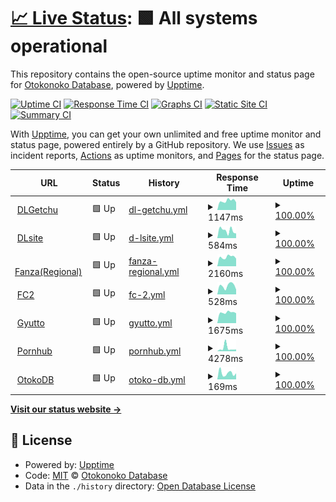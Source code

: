 # [📈 Live Status](https://OtokoDB.github.io/upptime): <!--live status--> **🟩 All systems operational**

This repository contains the open-source uptime monitor and status page for [Otokonoko Database](https://otoko.eu.org), powered by [Upptime](https://github.com/upptime/upptime).

[![Uptime CI](https://github.com/OtokoDB/upptime/workflows/Uptime%20CI/badge.svg)](https://github.com/OtokoDB/upptime/actions?query=workflow%3A%22Uptime+CI%22)
[![Response Time CI](https://github.com/OtokoDB/upptime/workflows/Response%20Time%20CI/badge.svg)](https://github.com/OtokoDB/upptime/actions?query=workflow%3A%22Response+Time+CI%22)
[![Graphs CI](https://github.com/OtokoDB/upptime/workflows/Graphs%20CI/badge.svg)](https://github.com/OtokoDB/upptime/actions?query=workflow%3A%22Graphs+CI%22)
[![Static Site CI](https://github.com/OtokoDB/upptime/workflows/Static%20Site%20CI/badge.svg)](https://github.com/OtokoDB/upptime/actions?query=workflow%3A%22Static+Site+CI%22)
[![Summary CI](https://github.com/OtokoDB/upptime/workflows/Summary%20CI/badge.svg)](https://github.com/OtokoDB/upptime/actions?query=workflow%3A%22Summary+CI%22)

With [Upptime](https://upptime.js.org), you can get your own unlimited and free uptime monitor and status page, powered entirely by a GitHub repository. We use [Issues](https://github.com/OtokoDB/upptime/issues) as incident reports, [Actions](https://github.com/OtokoDB/upptime/actions) as uptime monitors, and [Pages](https://OtokoDB.github.io/upptime) for the status page.

<!--start: status pages-->
<!-- This summary is generated by Upptime (https://github.com/upptime/upptime) -->
<!-- Do not edit this manually, your changes will be overwritten -->
<!-- prettier-ignore -->
| URL | Status | History | Response Time | Uptime |
| --- | ------ | ------- | ------------- | ------ |
| <img alt="" src="https://icons.duckduckgo.com/ip3/dl.getchu.com.ico" height="13"> [DLGetchu](https://dl.getchu.com/) | 🟩 Up | [dl-getchu.yml](https://github.com/OtokoDB/upptime/commits/HEAD/history/dl-getchu.yml) | <details><summary><img alt="Response time graph" src="./graphs/dl-getchu/response-time-week.png" height="20"> 1147ms</summary><br><a href="https://OtokoDB.github.io/upptime/history/dl-getchu"><img alt="Response time 1358" src="https://img.shields.io/endpoint?url=https%3A%2F%2Fraw.githubusercontent.com%2FOtokoDB%2Fupptime%2FHEAD%2Fapi%2Fdl-getchu%2Fresponse-time.json"></a><br><a href="https://OtokoDB.github.io/upptime/history/dl-getchu"><img alt="24-hour response time 961" src="https://img.shields.io/endpoint?url=https%3A%2F%2Fraw.githubusercontent.com%2FOtokoDB%2Fupptime%2FHEAD%2Fapi%2Fdl-getchu%2Fresponse-time-day.json"></a><br><a href="https://OtokoDB.github.io/upptime/history/dl-getchu"><img alt="7-day response time 1147" src="https://img.shields.io/endpoint?url=https%3A%2F%2Fraw.githubusercontent.com%2FOtokoDB%2Fupptime%2FHEAD%2Fapi%2Fdl-getchu%2Fresponse-time-week.json"></a><br><a href="https://OtokoDB.github.io/upptime/history/dl-getchu"><img alt="30-day response time 1335" src="https://img.shields.io/endpoint?url=https%3A%2F%2Fraw.githubusercontent.com%2FOtokoDB%2Fupptime%2FHEAD%2Fapi%2Fdl-getchu%2Fresponse-time-month.json"></a><br><a href="https://OtokoDB.github.io/upptime/history/dl-getchu"><img alt="1-year response time 1358" src="https://img.shields.io/endpoint?url=https%3A%2F%2Fraw.githubusercontent.com%2FOtokoDB%2Fupptime%2FHEAD%2Fapi%2Fdl-getchu%2Fresponse-time-year.json"></a></details> | <details><summary><a href="https://OtokoDB.github.io/upptime/history/dl-getchu">100.00%</a></summary><a href="https://OtokoDB.github.io/upptime/history/dl-getchu"><img alt="All-time uptime 100.00%" src="https://img.shields.io/endpoint?url=https%3A%2F%2Fraw.githubusercontent.com%2FOtokoDB%2Fupptime%2FHEAD%2Fapi%2Fdl-getchu%2Fuptime.json"></a><br><a href="https://OtokoDB.github.io/upptime/history/dl-getchu"><img alt="24-hour uptime 100.00%" src="https://img.shields.io/endpoint?url=https%3A%2F%2Fraw.githubusercontent.com%2FOtokoDB%2Fupptime%2FHEAD%2Fapi%2Fdl-getchu%2Fuptime-day.json"></a><br><a href="https://OtokoDB.github.io/upptime/history/dl-getchu"><img alt="7-day uptime 100.00%" src="https://img.shields.io/endpoint?url=https%3A%2F%2Fraw.githubusercontent.com%2FOtokoDB%2Fupptime%2FHEAD%2Fapi%2Fdl-getchu%2Fuptime-week.json"></a><br><a href="https://OtokoDB.github.io/upptime/history/dl-getchu"><img alt="30-day uptime 100.00%" src="https://img.shields.io/endpoint?url=https%3A%2F%2Fraw.githubusercontent.com%2FOtokoDB%2Fupptime%2FHEAD%2Fapi%2Fdl-getchu%2Fuptime-month.json"></a><br><a href="https://OtokoDB.github.io/upptime/history/dl-getchu"><img alt="1-year uptime 100.00%" src="https://img.shields.io/endpoint?url=https%3A%2F%2Fraw.githubusercontent.com%2FOtokoDB%2Fupptime%2FHEAD%2Fapi%2Fdl-getchu%2Fuptime-year.json"></a></details>
| <img alt="" src="https://icons.duckduckgo.com/ip3/www.dlsite.com.ico" height="13"> [DLsite](https://www.dlsite.com/) | 🟩 Up | [d-lsite.yml](https://github.com/OtokoDB/upptime/commits/HEAD/history/d-lsite.yml) | <details><summary><img alt="Response time graph" src="./graphs/d-lsite/response-time-week.png" height="20"> 584ms</summary><br><a href="https://OtokoDB.github.io/upptime/history/d-lsite"><img alt="Response time 598" src="https://img.shields.io/endpoint?url=https%3A%2F%2Fraw.githubusercontent.com%2FOtokoDB%2Fupptime%2FHEAD%2Fapi%2Fd-lsite%2Fresponse-time.json"></a><br><a href="https://OtokoDB.github.io/upptime/history/d-lsite"><img alt="24-hour response time 364" src="https://img.shields.io/endpoint?url=https%3A%2F%2Fraw.githubusercontent.com%2FOtokoDB%2Fupptime%2FHEAD%2Fapi%2Fd-lsite%2Fresponse-time-day.json"></a><br><a href="https://OtokoDB.github.io/upptime/history/d-lsite"><img alt="7-day response time 584" src="https://img.shields.io/endpoint?url=https%3A%2F%2Fraw.githubusercontent.com%2FOtokoDB%2Fupptime%2FHEAD%2Fapi%2Fd-lsite%2Fresponse-time-week.json"></a><br><a href="https://OtokoDB.github.io/upptime/history/d-lsite"><img alt="30-day response time 574" src="https://img.shields.io/endpoint?url=https%3A%2F%2Fraw.githubusercontent.com%2FOtokoDB%2Fupptime%2FHEAD%2Fapi%2Fd-lsite%2Fresponse-time-month.json"></a><br><a href="https://OtokoDB.github.io/upptime/history/d-lsite"><img alt="1-year response time 598" src="https://img.shields.io/endpoint?url=https%3A%2F%2Fraw.githubusercontent.com%2FOtokoDB%2Fupptime%2FHEAD%2Fapi%2Fd-lsite%2Fresponse-time-year.json"></a></details> | <details><summary><a href="https://OtokoDB.github.io/upptime/history/d-lsite">100.00%</a></summary><a href="https://OtokoDB.github.io/upptime/history/d-lsite"><img alt="All-time uptime 99.91%" src="https://img.shields.io/endpoint?url=https%3A%2F%2Fraw.githubusercontent.com%2FOtokoDB%2Fupptime%2FHEAD%2Fapi%2Fd-lsite%2Fuptime.json"></a><br><a href="https://OtokoDB.github.io/upptime/history/d-lsite"><img alt="24-hour uptime 100.00%" src="https://img.shields.io/endpoint?url=https%3A%2F%2Fraw.githubusercontent.com%2FOtokoDB%2Fupptime%2FHEAD%2Fapi%2Fd-lsite%2Fuptime-day.json"></a><br><a href="https://OtokoDB.github.io/upptime/history/d-lsite"><img alt="7-day uptime 100.00%" src="https://img.shields.io/endpoint?url=https%3A%2F%2Fraw.githubusercontent.com%2FOtokoDB%2Fupptime%2FHEAD%2Fapi%2Fd-lsite%2Fuptime-week.json"></a><br><a href="https://OtokoDB.github.io/upptime/history/d-lsite"><img alt="30-day uptime 99.90%" src="https://img.shields.io/endpoint?url=https%3A%2F%2Fraw.githubusercontent.com%2FOtokoDB%2Fupptime%2FHEAD%2Fapi%2Fd-lsite%2Fuptime-month.json"></a><br><a href="https://OtokoDB.github.io/upptime/history/d-lsite"><img alt="1-year uptime 99.91%" src="https://img.shields.io/endpoint?url=https%3A%2F%2Fraw.githubusercontent.com%2FOtokoDB%2Fupptime%2FHEAD%2Fapi%2Fd-lsite%2Fuptime-year.json"></a></details>
| <img alt="" src="https://icons.duckduckgo.com/ip3/www.dmm.co.jp.ico" height="13"> [Fanza(Regional)](https://www.dmm.co.jp/) | 🟩 Up | [fanza-regional.yml](https://github.com/OtokoDB/upptime/commits/HEAD/history/fanza-regional.yml) | <details><summary><img alt="Response time graph" src="./graphs/fanza-regional/response-time-week.png" height="20"> 2160ms</summary><br><a href="https://OtokoDB.github.io/upptime/history/fanza-regional"><img alt="Response time 2343" src="https://img.shields.io/endpoint?url=https%3A%2F%2Fraw.githubusercontent.com%2FOtokoDB%2Fupptime%2FHEAD%2Fapi%2Ffanza-regional%2Fresponse-time.json"></a><br><a href="https://OtokoDB.github.io/upptime/history/fanza-regional"><img alt="24-hour response time 1784" src="https://img.shields.io/endpoint?url=https%3A%2F%2Fraw.githubusercontent.com%2FOtokoDB%2Fupptime%2FHEAD%2Fapi%2Ffanza-regional%2Fresponse-time-day.json"></a><br><a href="https://OtokoDB.github.io/upptime/history/fanza-regional"><img alt="7-day response time 2160" src="https://img.shields.io/endpoint?url=https%3A%2F%2Fraw.githubusercontent.com%2FOtokoDB%2Fupptime%2FHEAD%2Fapi%2Ffanza-regional%2Fresponse-time-week.json"></a><br><a href="https://OtokoDB.github.io/upptime/history/fanza-regional"><img alt="30-day response time 2349" src="https://img.shields.io/endpoint?url=https%3A%2F%2Fraw.githubusercontent.com%2FOtokoDB%2Fupptime%2FHEAD%2Fapi%2Ffanza-regional%2Fresponse-time-month.json"></a><br><a href="https://OtokoDB.github.io/upptime/history/fanza-regional"><img alt="1-year response time 2343" src="https://img.shields.io/endpoint?url=https%3A%2F%2Fraw.githubusercontent.com%2FOtokoDB%2Fupptime%2FHEAD%2Fapi%2Ffanza-regional%2Fresponse-time-year.json"></a></details> | <details><summary><a href="https://OtokoDB.github.io/upptime/history/fanza-regional">100.00%</a></summary><a href="https://OtokoDB.github.io/upptime/history/fanza-regional"><img alt="All-time uptime 100.00%" src="https://img.shields.io/endpoint?url=https%3A%2F%2Fraw.githubusercontent.com%2FOtokoDB%2Fupptime%2FHEAD%2Fapi%2Ffanza-regional%2Fuptime.json"></a><br><a href="https://OtokoDB.github.io/upptime/history/fanza-regional"><img alt="24-hour uptime 100.00%" src="https://img.shields.io/endpoint?url=https%3A%2F%2Fraw.githubusercontent.com%2FOtokoDB%2Fupptime%2FHEAD%2Fapi%2Ffanza-regional%2Fuptime-day.json"></a><br><a href="https://OtokoDB.github.io/upptime/history/fanza-regional"><img alt="7-day uptime 100.00%" src="https://img.shields.io/endpoint?url=https%3A%2F%2Fraw.githubusercontent.com%2FOtokoDB%2Fupptime%2FHEAD%2Fapi%2Ffanza-regional%2Fuptime-week.json"></a><br><a href="https://OtokoDB.github.io/upptime/history/fanza-regional"><img alt="30-day uptime 100.00%" src="https://img.shields.io/endpoint?url=https%3A%2F%2Fraw.githubusercontent.com%2FOtokoDB%2Fupptime%2FHEAD%2Fapi%2Ffanza-regional%2Fuptime-month.json"></a><br><a href="https://OtokoDB.github.io/upptime/history/fanza-regional"><img alt="1-year uptime 100.00%" src="https://img.shields.io/endpoint?url=https%3A%2F%2Fraw.githubusercontent.com%2FOtokoDB%2Fupptime%2FHEAD%2Fapi%2Ffanza-regional%2Fuptime-year.json"></a></details>
| <img alt="" src="https://icons.duckduckgo.com/ip3/adult.contents.fc2.com.ico" height="13"> [FC2](https://adult.contents.fc2.com/) | 🟩 Up | [fc-2.yml](https://github.com/OtokoDB/upptime/commits/HEAD/history/fc-2.yml) | <details><summary><img alt="Response time graph" src="./graphs/fc-2/response-time-week.png" height="20"> 528ms</summary><br><a href="https://OtokoDB.github.io/upptime/history/fc-2"><img alt="Response time 1788" src="https://img.shields.io/endpoint?url=https%3A%2F%2Fraw.githubusercontent.com%2FOtokoDB%2Fupptime%2FHEAD%2Fapi%2Ffc-2%2Fresponse-time.json"></a><br><a href="https://OtokoDB.github.io/upptime/history/fc-2"><img alt="24-hour response time 296" src="https://img.shields.io/endpoint?url=https%3A%2F%2Fraw.githubusercontent.com%2FOtokoDB%2Fupptime%2FHEAD%2Fapi%2Ffc-2%2Fresponse-time-day.json"></a><br><a href="https://OtokoDB.github.io/upptime/history/fc-2"><img alt="7-day response time 528" src="https://img.shields.io/endpoint?url=https%3A%2F%2Fraw.githubusercontent.com%2FOtokoDB%2Fupptime%2FHEAD%2Fapi%2Ffc-2%2Fresponse-time-week.json"></a><br><a href="https://OtokoDB.github.io/upptime/history/fc-2"><img alt="30-day response time 1886" src="https://img.shields.io/endpoint?url=https%3A%2F%2Fraw.githubusercontent.com%2FOtokoDB%2Fupptime%2FHEAD%2Fapi%2Ffc-2%2Fresponse-time-month.json"></a><br><a href="https://OtokoDB.github.io/upptime/history/fc-2"><img alt="1-year response time 1788" src="https://img.shields.io/endpoint?url=https%3A%2F%2Fraw.githubusercontent.com%2FOtokoDB%2Fupptime%2FHEAD%2Fapi%2Ffc-2%2Fresponse-time-year.json"></a></details> | <details><summary><a href="https://OtokoDB.github.io/upptime/history/fc-2">100.00%</a></summary><a href="https://OtokoDB.github.io/upptime/history/fc-2"><img alt="All-time uptime 99.93%" src="https://img.shields.io/endpoint?url=https%3A%2F%2Fraw.githubusercontent.com%2FOtokoDB%2Fupptime%2FHEAD%2Fapi%2Ffc-2%2Fuptime.json"></a><br><a href="https://OtokoDB.github.io/upptime/history/fc-2"><img alt="24-hour uptime 100.00%" src="https://img.shields.io/endpoint?url=https%3A%2F%2Fraw.githubusercontent.com%2FOtokoDB%2Fupptime%2FHEAD%2Fapi%2Ffc-2%2Fuptime-day.json"></a><br><a href="https://OtokoDB.github.io/upptime/history/fc-2"><img alt="7-day uptime 100.00%" src="https://img.shields.io/endpoint?url=https%3A%2F%2Fraw.githubusercontent.com%2FOtokoDB%2Fupptime%2FHEAD%2Fapi%2Ffc-2%2Fuptime-week.json"></a><br><a href="https://OtokoDB.github.io/upptime/history/fc-2"><img alt="30-day uptime 99.92%" src="https://img.shields.io/endpoint?url=https%3A%2F%2Fraw.githubusercontent.com%2FOtokoDB%2Fupptime%2FHEAD%2Fapi%2Ffc-2%2Fuptime-month.json"></a><br><a href="https://OtokoDB.github.io/upptime/history/fc-2"><img alt="1-year uptime 99.93%" src="https://img.shields.io/endpoint?url=https%3A%2F%2Fraw.githubusercontent.com%2FOtokoDB%2Fupptime%2FHEAD%2Fapi%2Ffc-2%2Fuptime-year.json"></a></details>
| <img alt="" src="https://icons.duckduckgo.com/ip3/gyutto.com.ico" height="13"> [Gyutto](http://gyutto.com/) | 🟩 Up | [gyutto.yml](https://github.com/OtokoDB/upptime/commits/HEAD/history/gyutto.yml) | <details><summary><img alt="Response time graph" src="./graphs/gyutto/response-time-week.png" height="20"> 1675ms</summary><br><a href="https://OtokoDB.github.io/upptime/history/gyutto"><img alt="Response time 1688" src="https://img.shields.io/endpoint?url=https%3A%2F%2Fraw.githubusercontent.com%2FOtokoDB%2Fupptime%2FHEAD%2Fapi%2Fgyutto%2Fresponse-time.json"></a><br><a href="https://OtokoDB.github.io/upptime/history/gyutto"><img alt="24-hour response time 1559" src="https://img.shields.io/endpoint?url=https%3A%2F%2Fraw.githubusercontent.com%2FOtokoDB%2Fupptime%2FHEAD%2Fapi%2Fgyutto%2Fresponse-time-day.json"></a><br><a href="https://OtokoDB.github.io/upptime/history/gyutto"><img alt="7-day response time 1675" src="https://img.shields.io/endpoint?url=https%3A%2F%2Fraw.githubusercontent.com%2FOtokoDB%2Fupptime%2FHEAD%2Fapi%2Fgyutto%2Fresponse-time-week.json"></a><br><a href="https://OtokoDB.github.io/upptime/history/gyutto"><img alt="30-day response time 1673" src="https://img.shields.io/endpoint?url=https%3A%2F%2Fraw.githubusercontent.com%2FOtokoDB%2Fupptime%2FHEAD%2Fapi%2Fgyutto%2Fresponse-time-month.json"></a><br><a href="https://OtokoDB.github.io/upptime/history/gyutto"><img alt="1-year response time 1688" src="https://img.shields.io/endpoint?url=https%3A%2F%2Fraw.githubusercontent.com%2FOtokoDB%2Fupptime%2FHEAD%2Fapi%2Fgyutto%2Fresponse-time-year.json"></a></details> | <details><summary><a href="https://OtokoDB.github.io/upptime/history/gyutto">100.00%</a></summary><a href="https://OtokoDB.github.io/upptime/history/gyutto"><img alt="All-time uptime 100.00%" src="https://img.shields.io/endpoint?url=https%3A%2F%2Fraw.githubusercontent.com%2FOtokoDB%2Fupptime%2FHEAD%2Fapi%2Fgyutto%2Fuptime.json"></a><br><a href="https://OtokoDB.github.io/upptime/history/gyutto"><img alt="24-hour uptime 100.00%" src="https://img.shields.io/endpoint?url=https%3A%2F%2Fraw.githubusercontent.com%2FOtokoDB%2Fupptime%2FHEAD%2Fapi%2Fgyutto%2Fuptime-day.json"></a><br><a href="https://OtokoDB.github.io/upptime/history/gyutto"><img alt="7-day uptime 100.00%" src="https://img.shields.io/endpoint?url=https%3A%2F%2Fraw.githubusercontent.com%2FOtokoDB%2Fupptime%2FHEAD%2Fapi%2Fgyutto%2Fuptime-week.json"></a><br><a href="https://OtokoDB.github.io/upptime/history/gyutto"><img alt="30-day uptime 100.00%" src="https://img.shields.io/endpoint?url=https%3A%2F%2Fraw.githubusercontent.com%2FOtokoDB%2Fupptime%2FHEAD%2Fapi%2Fgyutto%2Fuptime-month.json"></a><br><a href="https://OtokoDB.github.io/upptime/history/gyutto"><img alt="1-year uptime 100.00%" src="https://img.shields.io/endpoint?url=https%3A%2F%2Fraw.githubusercontent.com%2FOtokoDB%2Fupptime%2FHEAD%2Fapi%2Fgyutto%2Fuptime-year.json"></a></details>
| <img alt="" src="https://icons.duckduckgo.com/ip3/jp.pornhub.com.ico" height="13"> [Pornhub](https://jp.pornhub.com/) | 🟩 Up | [pornhub.yml](https://github.com/OtokoDB/upptime/commits/HEAD/history/pornhub.yml) | <details><summary><img alt="Response time graph" src="./graphs/pornhub/response-time-week.png" height="20"> 4278ms</summary><br><a href="https://OtokoDB.github.io/upptime/history/pornhub"><img alt="Response time 2928" src="https://img.shields.io/endpoint?url=https%3A%2F%2Fraw.githubusercontent.com%2FOtokoDB%2Fupptime%2FHEAD%2Fapi%2Fpornhub%2Fresponse-time.json"></a><br><a href="https://OtokoDB.github.io/upptime/history/pornhub"><img alt="24-hour response time 2424" src="https://img.shields.io/endpoint?url=https%3A%2F%2Fraw.githubusercontent.com%2FOtokoDB%2Fupptime%2FHEAD%2Fapi%2Fpornhub%2Fresponse-time-day.json"></a><br><a href="https://OtokoDB.github.io/upptime/history/pornhub"><img alt="7-day response time 4278" src="https://img.shields.io/endpoint?url=https%3A%2F%2Fraw.githubusercontent.com%2FOtokoDB%2Fupptime%2FHEAD%2Fapi%2Fpornhub%2Fresponse-time-week.json"></a><br><a href="https://OtokoDB.github.io/upptime/history/pornhub"><img alt="30-day response time 2982" src="https://img.shields.io/endpoint?url=https%3A%2F%2Fraw.githubusercontent.com%2FOtokoDB%2Fupptime%2FHEAD%2Fapi%2Fpornhub%2Fresponse-time-month.json"></a><br><a href="https://OtokoDB.github.io/upptime/history/pornhub"><img alt="1-year response time 2928" src="https://img.shields.io/endpoint?url=https%3A%2F%2Fraw.githubusercontent.com%2FOtokoDB%2Fupptime%2FHEAD%2Fapi%2Fpornhub%2Fresponse-time-year.json"></a></details> | <details><summary><a href="https://OtokoDB.github.io/upptime/history/pornhub">100.00%</a></summary><a href="https://OtokoDB.github.io/upptime/history/pornhub"><img alt="All-time uptime 100.00%" src="https://img.shields.io/endpoint?url=https%3A%2F%2Fraw.githubusercontent.com%2FOtokoDB%2Fupptime%2FHEAD%2Fapi%2Fpornhub%2Fuptime.json"></a><br><a href="https://OtokoDB.github.io/upptime/history/pornhub"><img alt="24-hour uptime 100.00%" src="https://img.shields.io/endpoint?url=https%3A%2F%2Fraw.githubusercontent.com%2FOtokoDB%2Fupptime%2FHEAD%2Fapi%2Fpornhub%2Fuptime-day.json"></a><br><a href="https://OtokoDB.github.io/upptime/history/pornhub"><img alt="7-day uptime 100.00%" src="https://img.shields.io/endpoint?url=https%3A%2F%2Fraw.githubusercontent.com%2FOtokoDB%2Fupptime%2FHEAD%2Fapi%2Fpornhub%2Fuptime-week.json"></a><br><a href="https://OtokoDB.github.io/upptime/history/pornhub"><img alt="30-day uptime 100.00%" src="https://img.shields.io/endpoint?url=https%3A%2F%2Fraw.githubusercontent.com%2FOtokoDB%2Fupptime%2FHEAD%2Fapi%2Fpornhub%2Fuptime-month.json"></a><br><a href="https://OtokoDB.github.io/upptime/history/pornhub"><img alt="1-year uptime 100.00%" src="https://img.shields.io/endpoint?url=https%3A%2F%2Fraw.githubusercontent.com%2FOtokoDB%2Fupptime%2FHEAD%2Fapi%2Fpornhub%2Fuptime-year.json"></a></details>
| <img alt="" src="https://icons.duckduckgo.com/ip3/otokodb.vercel.app.ico" height="13"> [OtokoDB](https://otokodb.vercel.app) | 🟩 Up | [otoko-db.yml](https://github.com/OtokoDB/upptime/commits/HEAD/history/otoko-db.yml) | <details><summary><img alt="Response time graph" src="./graphs/otoko-db/response-time-week.png" height="20"> 169ms</summary><br><a href="https://OtokoDB.github.io/upptime/history/otoko-db"><img alt="Response time 161" src="https://img.shields.io/endpoint?url=https%3A%2F%2Fraw.githubusercontent.com%2FOtokoDB%2Fupptime%2FHEAD%2Fapi%2Fotoko-db%2Fresponse-time.json"></a><br><a href="https://OtokoDB.github.io/upptime/history/otoko-db"><img alt="24-hour response time 165" src="https://img.shields.io/endpoint?url=https%3A%2F%2Fraw.githubusercontent.com%2FOtokoDB%2Fupptime%2FHEAD%2Fapi%2Fotoko-db%2Fresponse-time-day.json"></a><br><a href="https://OtokoDB.github.io/upptime/history/otoko-db"><img alt="7-day response time 169" src="https://img.shields.io/endpoint?url=https%3A%2F%2Fraw.githubusercontent.com%2FOtokoDB%2Fupptime%2FHEAD%2Fapi%2Fotoko-db%2Fresponse-time-week.json"></a><br><a href="https://OtokoDB.github.io/upptime/history/otoko-db"><img alt="30-day response time 155" src="https://img.shields.io/endpoint?url=https%3A%2F%2Fraw.githubusercontent.com%2FOtokoDB%2Fupptime%2FHEAD%2Fapi%2Fotoko-db%2Fresponse-time-month.json"></a><br><a href="https://OtokoDB.github.io/upptime/history/otoko-db"><img alt="1-year response time 161" src="https://img.shields.io/endpoint?url=https%3A%2F%2Fraw.githubusercontent.com%2FOtokoDB%2Fupptime%2FHEAD%2Fapi%2Fotoko-db%2Fresponse-time-year.json"></a></details> | <details><summary><a href="https://OtokoDB.github.io/upptime/history/otoko-db">100.00%</a></summary><a href="https://OtokoDB.github.io/upptime/history/otoko-db"><img alt="All-time uptime 100.00%" src="https://img.shields.io/endpoint?url=https%3A%2F%2Fraw.githubusercontent.com%2FOtokoDB%2Fupptime%2FHEAD%2Fapi%2Fotoko-db%2Fuptime.json"></a><br><a href="https://OtokoDB.github.io/upptime/history/otoko-db"><img alt="24-hour uptime 100.00%" src="https://img.shields.io/endpoint?url=https%3A%2F%2Fraw.githubusercontent.com%2FOtokoDB%2Fupptime%2FHEAD%2Fapi%2Fotoko-db%2Fuptime-day.json"></a><br><a href="https://OtokoDB.github.io/upptime/history/otoko-db"><img alt="7-day uptime 100.00%" src="https://img.shields.io/endpoint?url=https%3A%2F%2Fraw.githubusercontent.com%2FOtokoDB%2Fupptime%2FHEAD%2Fapi%2Fotoko-db%2Fuptime-week.json"></a><br><a href="https://OtokoDB.github.io/upptime/history/otoko-db"><img alt="30-day uptime 100.00%" src="https://img.shields.io/endpoint?url=https%3A%2F%2Fraw.githubusercontent.com%2FOtokoDB%2Fupptime%2FHEAD%2Fapi%2Fotoko-db%2Fuptime-month.json"></a><br><a href="https://OtokoDB.github.io/upptime/history/otoko-db"><img alt="1-year uptime 100.00%" src="https://img.shields.io/endpoint?url=https%3A%2F%2Fraw.githubusercontent.com%2FOtokoDB%2Fupptime%2FHEAD%2Fapi%2Fotoko-db%2Fuptime-year.json"></a></details>

<!--end: status pages-->

[**Visit our status website →**](https://OtokoDB.github.io/upptime)

## 📄 License

- Powered by: [Upptime](https://github.com/upptime/upptime)
- Code: [MIT](./LICENSE) © [Otokonoko Database](https://otoko.eu.org)
- Data in the `./history` directory: [Open Database License](https://opendatacommons.org/licenses/odbl/1-0/)
